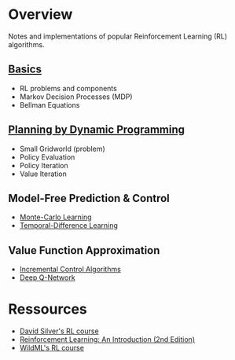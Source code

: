 # Overview
Notes and implementations of popular Reinforcement Learning (RL) algorithms. 

## [Basics](https://github.com/markdyousef/reinforcement-learning/blob/master/Docs.ipynb)
* RL problems and components
* Markov Decision Processes (MDP)
* Bellman Equations

## [Planning by Dynamic Programming](https://github.com/markdyousef/reinforcement-learning/blob/master/DynamicProgramming.ipynb)
* Small Gridworld (problem)
* Policy Evaluation
* Policy Iteration
* Value Iteration

## Model-Free Prediction & Control
* [Monte-Carlo Learning](https://github.com/markdyousef/reinforcement-learning/blob/master/MonteCarlo.ipynb)
* [Temporal-Difference Learning](https://github.com/markdyousef/reinforcement-learning/blob/master/TemporalDifference.ipynb)

## Value Function Approximation
* [Incremental Control Algorithms](https://github.com/markdyousef/reinforcement-learning/blob/master/FunctionApprox.ipynb)
* [Deep Q-Network](https://github.com/markdyousef/reinforcement-learning/blob/master/DQN.ipynb)

# Ressources
* [David Silver's RL course](http://www0.cs.ucl.ac.uk/staff/d.silver/web/Teaching.html)
* [Reinforcement Learning: An Introduction (2nd Edition)](http://incompleteideas.net/sutton/book/bookdraft2017june.pdf)
* [WildML's RL course](http://www.wildml.com/2016/10/learning-reinforcement-learning/)
